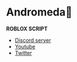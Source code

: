 # Andromeda🌌 #

**ROBLOX SCRIPT**

- [Discord server](https://discord.gg/awaRtesY)
- [Youtube](https://www.youtube.com/channel/UC36TtzXAQHskE-3mnWyvMBQ)
- [Twitter](https://twitter.com/max0mind)

